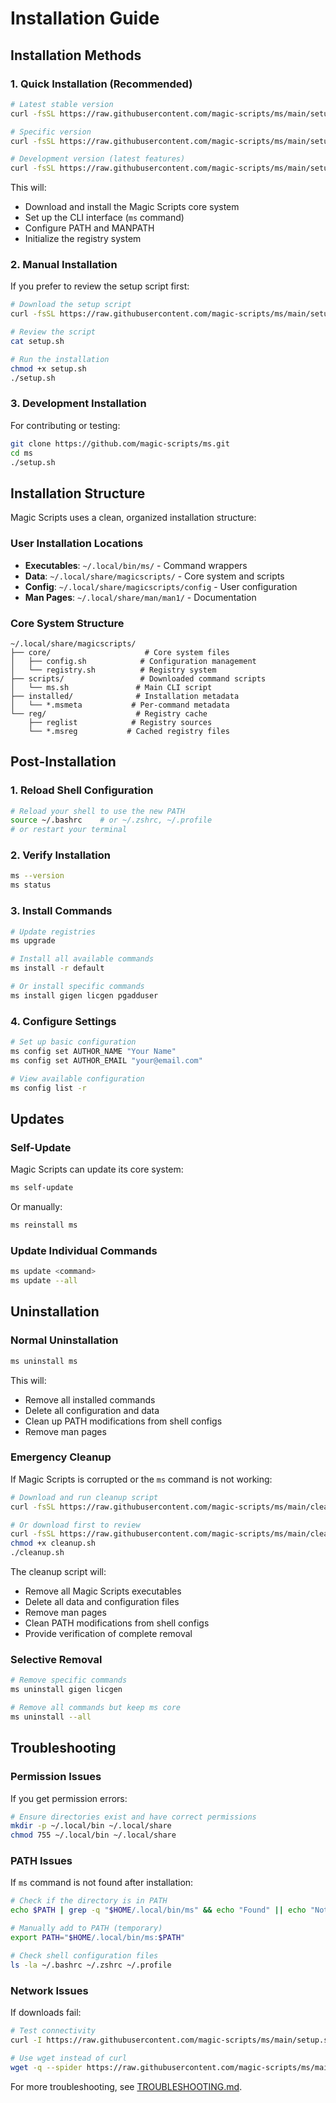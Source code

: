 # Installation Guide

## Installation Methods

### 1. Quick Installation (Recommended)

```bash
# Latest stable version
curl -fsSL https://raw.githubusercontent.com/magic-scripts/ms/main/setup.sh | sh

# Specific version
curl -fsSL https://raw.githubusercontent.com/magic-scripts/ms/main/setup.sh | sh -s -- -v 0.0.1

# Development version (latest features)
curl -fsSL https://raw.githubusercontent.com/magic-scripts/ms/main/setup.sh | sh -s -- -v dev
```

This will:
- Download and install the Magic Scripts core system
- Set up the CLI interface (`ms` command)
- Configure PATH and MANPATH
- Initialize the registry system

### 2. Manual Installation

If you prefer to review the setup script first:

```bash
# Download the setup script
curl -fsSL https://raw.githubusercontent.com/magic-scripts/ms/main/setup.sh > setup.sh

# Review the script
cat setup.sh

# Run the installation
chmod +x setup.sh
./setup.sh
```

### 3. Development Installation

For contributing or testing:

```bash
git clone https://github.com/magic-scripts/ms.git
cd ms
./setup.sh
```

## Installation Structure

Magic Scripts uses a clean, organized installation structure:

### User Installation Locations
- **Executables**: `~/.local/bin/ms/` - Command wrappers
- **Data**: `~/.local/share/magicscripts/` - Core system and scripts
- **Config**: `~/.local/share/magicscripts/config` - User configuration
- **Man Pages**: `~/.local/share/man/man1/` - Documentation

### Core System Structure
```
~/.local/share/magicscripts/
├── core/                     # Core system files
│   ├── config.sh            # Configuration management
│   └── registry.sh          # Registry system
├── scripts/                 # Downloaded command scripts
│   └── ms.sh               # Main CLI script
├── installed/              # Installation metadata
│   └── *.msmeta           # Per-command metadata
└── reg/                    # Registry cache
    ├── reglist            # Registry sources
    └── *.msreg           # Cached registry files
```

## Post-Installation

### 1. Reload Shell Configuration
```bash
# Reload your shell to use the new PATH
source ~/.bashrc    # or ~/.zshrc, ~/.profile
# or restart your terminal
```

### 2. Verify Installation
```bash
ms --version
ms status
```

### 3. Install Commands
```bash
# Update registries
ms upgrade

# Install all available commands
ms install -r default

# Or install specific commands
ms install gigen licgen pgadduser
```

### 4. Configure Settings
```bash
# Set up basic configuration
ms config set AUTHOR_NAME "Your Name"
ms config set AUTHOR_EMAIL "your@email.com"

# View available configuration
ms config list -r
```

## Updates

### Self-Update
Magic Scripts can update its core system:

```bash
ms self-update
```

Or manually:
```bash
ms reinstall ms
```

### Update Individual Commands
```bash
ms update <command>
ms update --all
```

## Uninstallation

### Normal Uninstallation
```bash
ms uninstall ms
```

This will:
- Remove all installed commands
- Delete all configuration and data
- Clean up PATH modifications from shell configs
- Remove man pages

### Emergency Cleanup

If Magic Scripts is corrupted or the `ms` command is not working:

```bash
# Download and run cleanup script
curl -fsSL https://raw.githubusercontent.com/magic-scripts/ms/main/cleanup.sh | sh

# Or download first to review
curl -fsSL https://raw.githubusercontent.com/magic-scripts/ms/main/cleanup.sh > cleanup.sh
chmod +x cleanup.sh
./cleanup.sh
```

The cleanup script will:
- Remove all Magic Scripts executables
- Delete all data and configuration files  
- Remove man pages
- Clean PATH modifications from shell configs
- Provide verification of complete removal

### Selective Removal
```bash
# Remove specific commands
ms uninstall gigen licgen

# Remove all commands but keep ms core
ms uninstall --all
```

## Troubleshooting

### Permission Issues
If you get permission errors:

```bash
# Ensure directories exist and have correct permissions
mkdir -p ~/.local/bin ~/.local/share
chmod 755 ~/.local/bin ~/.local/share
```

### PATH Issues
If `ms` command is not found after installation:

```bash
# Check if the directory is in PATH
echo $PATH | grep -q "$HOME/.local/bin/ms" && echo "Found" || echo "Not found"

# Manually add to PATH (temporary)
export PATH="$HOME/.local/bin/ms:$PATH"

# Check shell configuration files
ls -la ~/.bashrc ~/.zshrc ~/.profile
```

### Network Issues
If downloads fail:

```bash
# Test connectivity
curl -I https://raw.githubusercontent.com/magic-scripts/ms/main/setup.sh

# Use wget instead of curl
wget -q --spider https://raw.githubusercontent.com/magic-scripts/ms/main/setup.sh
```

For more troubleshooting, see [TROUBLESHOOTING.md](TROUBLESHOOTING.md).